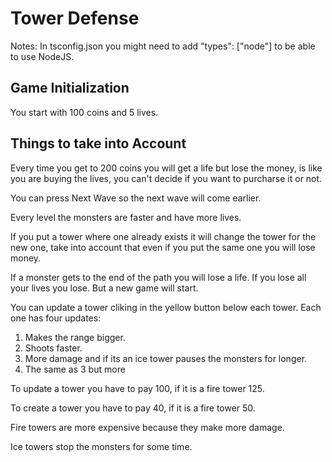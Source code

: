 # Tower Defense

Notes: In tsconfig.json you might need to add "types": ["node"] to be able to use NodeJS.

## Game Initialization

You start with 100 coins and 5 lives.

## Things to take into Account

Every time you get to 200 coins you will get a life but lose the money, is like you are buying the lives, you can't decide if you want to purcharse it or not.

You can press Next Wave so the next wave will come earlier.

Every level the monsters are faster and have more lives.

If you put a tower where one already exists it will change the tower for the new one, take into account that even if you put the same one you will lose money.

If a monster gets to the end of the path you will lose a life. If you lose all your lives you lose. But a new game will start.

You can update a tower cliking in the yellow button below each tower. Each one has four updates: 
1. Makes the range bigger.
2. Shoots faster.
3. More damage and if its an ice tower pauses the monsters for longer.
4. The same as 3 but more

To update a tower you have to pay 100, if it is a fire tower 125.

To create a tower you have to pay 40, if it is a fire tower 50.

Fire towers are more expensive because they make more damage.

Ice towers stop the monsters for some time.
